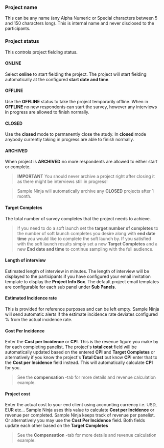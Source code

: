 ### Project name
This can be any name (any Alpha Numeric or Special characters between 5 and 150 characters long). This is internal name and never disclosed to the participants.

### Project status
This controls project fielding status. 

#### ONLINE
Select **online** to start fielding the project. The project will start fielding automatically at the configured **start date and time**. 

#### OFFLINE
Use the **OFFLINE** status to take the project temporarily offline. When in **OFFLINE** no new respondents can start the survey, however any interviews in progress are allowed to finish normally. 

#### CLOSED
Use the **closed** mode to permanently close the study. In **closed** mode anybody currently taking in progress are able to finish normally. 

#### ARCHIVED
When project is **ARCHIVED** no more respondents are allowed to either start or complete.

> **IMPORTANT** You should never archive a project right after closing it as there might be interviews still in progress!

> Sample Ninja will automatically archive any **CLOSED** projects after 1 month. 

#### Target Completes
The total number of survey completes that the project needs to achieve.

> If you need to do a soft launch set the **target number of completes** to the number of soft launch completes you desire along with **end date time** you would like to complete the soft launch by. If you satisfied with the soft launch results simply set a new **Target Completes** and a new **End date and time** to continue sampling with the full audience.

#### Length of interview
Estimated length of interview in minutes. The length of interview will be displayed to the participants if you have configured your email invitation template to display the **Project Info Box**. The default project email templates are configurable for each sub panel under **Sub Panels**.

#### Estimated Incidence rate
This is provided for reference purposes and can be left empty. Sample Ninja will send automatic alerts if the estimate incidence rate deviates configured % from the actual incidence rate. 

#### Cost Per Incidence
Enter the **Cost per Incidence** or **CPI**. This is the revenue figure you make by for each completing panelist. The project's **total cost** field will be automatically updated based on the entered **CPI** and **Target Completes** or alternatively if you know the project's **Total Cost** but know **CPI** enter that to the **Cost per Incidence** field instead. This will automatically calculate **CPI** for you.

> See the **compensation** -tab for more details and revenue calculation example.

#### Project cost
Enter the actual cost to your end client using accounting currency i.e. USD, EUR etc... Sample Ninja uses this value to calculate **Cost per Incidence** or revenue per completed. Sample Ninja keeps track of revenue per panelist. Or alternatively you may use the **Cost Per Incidence** field. Both fields update each other based on the **Target Completes**

> See the **Compensation** -tab for more details and revenue calculation example.
